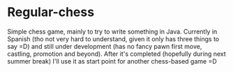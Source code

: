 # Regular-chess

Simple chess game, mainly to try to write something in Java. Currently in Spanish (tho not very hard to understand, given it only has three things to say =D) and still under development (has no fancy pawn first move, castling, promotion and beyond).
After it's completed (hopefully during next summer break) I'll use it as start point for another chess-based game =D
